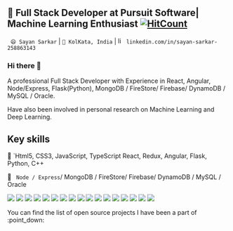 
## 🔭 Full Stack Developer at Pursuit Software| Machine Learning Enthusiast [![HitCount](http://hits.dwyl.com/Sayan3sarkar/Sayan3sarkar.svg)](http://hits.dwyl.com/Sayan3sarkar/Sayan3sarkar)

` 😄 Sayan Sarkar` |  `🌱 KolKata, India` | <a href="https://www.linkedin.com/in/sayan-sarkar-258863143/" target="_blank"><img src="https://avatars3.githubusercontent.com/u/357098" width="15" height="15" alt="linkedin logo"/></a> `linkedin.com/in/sayan-sarkar-258863143`



### Hi there 👋 

A professional Full Stack Developer with Experience in React, Angular, Node/Express, Flask(Python), MongoDB / FireStore/ Firebase/ DynamoDB / MySQL / Oracle.

Have also been involved in personal research on Machine Learning and Deep Learning.


 

## Key skills

💬 `Html5, CSS3, JavaScript, TypeScript React, Redux, Angular, Flask, Python, C++

📖 ` Node / Express`/ MongoDB / FireStore/ Firebase/ DynamoDB / MySQL / Oracle

<p>
  <img src="https://img.shields.io/badge/TypeScript-%E2%98%85%E2%98%85%E2%98%85%E2%98%85%E2%98%85-critical" />
  <img src="https://img.shields.io/badge/Html5-%E2%98%85%E2%98%85%E2%98%85%E2%98%85%E2%98%85-ff7851" /> 
  <img src="https://img.shields.io/badge/CSS3-%E2%98%85%E2%98%85%E2%98%85%E2%98%85%E2%98%85-44b2fb" /> 
  <img src="https://img.shields.io/badge/SCSS-%E2%98%85%E2%98%85%E2%98%85%E2%98%86%E2%98%86-3fedff" />
  <img src="https://img.shields.io/badge/JavaScript-%E2%98%85%E2%98%85%E2%98%85%E2%98%85%E2%98%85-important" /> 
  <img src="https://img.shields.io/badge/ReactJs-%E2%98%85%E2%98%85%E2%98%85%E2%98%85%E2%98%85-01d9ff" /> 
  <img src="https://img.shields.io/badge/Angular-%E2%98%85%E2%98%85%E2%98%85%E2%98%85%E2%98%86-c40f2e" />
  <img src="https://img.shields.io/badge/MSQL-%E2%98%85%E2%98%85%E2%98%85%E2%98%85%E2%98%86-05a5e2" /> 
  <img src="https://img.shields.io/badge/BootStrap4-%E2%98%85%E2%98%85%E2%98%85%E2%98%85%E2%98%85-9b5ee4" /> 
  <img src="https://img.shields.io/badge/ExpressJS-%E2%98%85%E2%98%85%E2%98%85%E2%98%85%E2%98%85-9ef380" />
  <img src="https://img.shields.io/badge/Python-%E2%98%85%E2%98%85%E2%98%85%E2%98%85%E2%98%85-important" /> 
  <img src="https://img.shields.io/badge/Flask-%E2%98%85%E2%98%85%E2%98%85%E2%98%85%E2%98%85-informational" />
  <img src="https://img.shields.io/badge/Oracle-%E2%98%85%E2%98%85%E2%98%85%E2%98%85%E2%98%85-44b2fb" /> 
  <img src="https://img.shields.io/badge/MongoDB-%E2%98%85%E2%98%85%E2%98%85%E2%98%85%E2%98%86-3fedff" />
  <img src="https://img.shields.io/badge/DynamoDB-%E2%98%85%E2%98%85%E2%98%85%E2%98%85%E2%98%86-important" /> 
  <img src="https://img.shields.io/badge/Firestore-%E2%98%85%E2%98%85%E2%98%85%E2%98%85%E2%98%85-01d9ff" /> 
  <img src="https://img.shields.io/badge/Firebase-%E2%98%85%E2%98%85%E2%98%85%E2%98%85%E2%98%85-c40f2e" />
</p>

<p>You can find the list of open source projects I have been a part of :point_down:</p>
